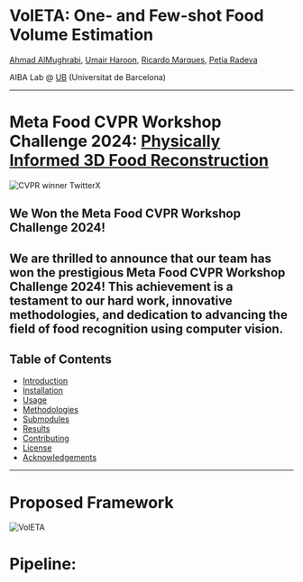 # VolETA: One- and Few-shot Food Volume Estimation 

[Ahmad AlMughrabi](https://www.linkedin.com/in/amughrabi/), [Umair Haroon](https://www.linkedin.com/in/umair-haroon-8729611ab), [Ricardo Marques](https://www.linkedin.com/in/ricardo-marques-a3128847/), [Petia Radeva](https://www.linkedin.com/in/petia-radeva-71651334/)

AIBA Lab @ [UB](https://web.ub.edu/web/ub/) (Universitat de Barcelona)

-----

# Meta Food CVPR Workshop Challenge 2024: [Physically Informed 3D Food Reconstruction](https://sites.google.com/view/cvpr-metafood-2024/challenge)

![CVPR winner TwitterX](https://github.com/umairharon/VolETA-MetaFood/assets/88880739/7982f8c5-4b41-4b0c-86e9-9eadba990f18)

## We Won the Meta Food CVPR Workshop Challenge 2024!
We are thrilled to announce that our team has won the prestigious Meta Food CVPR Workshop Challenge 2024! This achievement is a testament to our hard work, innovative methodologies, and dedication to advancing the field of food recognition using computer vision.
-----

## Table of Contents

- [Introduction](#introduction)
- [Installation](#installation)
- [Usage](#usage)
- [Methodologies](#methodologies)
- [Submodules](#submodules)
- [Results](#results)
- [Contributing](#contributing)
- [License](#license)
- [Acknowledgements](#acknowledgements)

-----
# Proposed Framework

![VolETA](https://github.com/umairharon/VolETA-MetaFood/assets/88880739/36a646eb-d2eb-4c2d-8995-47b223b61c49)


# Pipeline:

